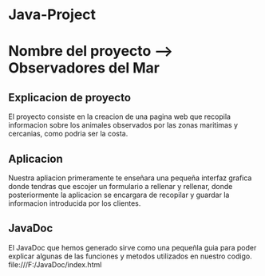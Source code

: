 # Java-Project
# Nombre del proyecto --> Observadores del Mar
## Explicacion de proyecto
El proyecto consiste en la creacion de una pagina web que recopila informacion sobre los animales observados por las zonas maritimas y cercanias, como podria ser la costa.
## Aplicacion
Nuestra apliacion primeramente te enseñara una pequeña interfaz grafica donde tendras que escojer un formulario a rellenar y rellenar, donde posteriormente la aplicacion se encargara de recopilar y guardar la informacion introducida por los clientes.
## JavaDoc
El JavaDoc que hemos generado sirve como una pequeñla guia para poder explicar algunas de las funciones y metodos utilizados en nuestro codigo.
file:///F:/JavaDoc/index.html

